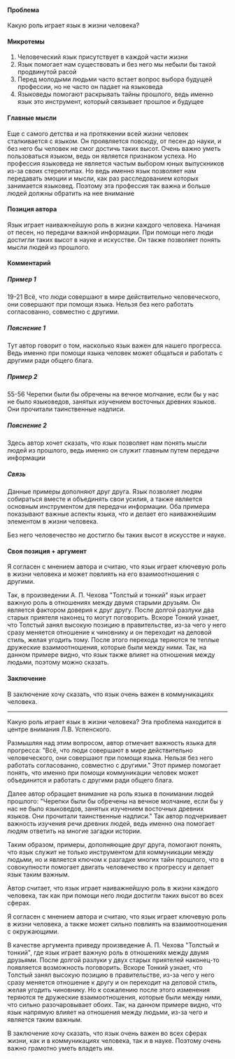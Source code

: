 #### Проблема
Какую роль играет язык в жизни человека?

#### Микротемы
1. Человеческий язык присутствует в каждой части жизни
2. Язык помогает нам существовать и без него мы небыли бы такой продвинутой расой
3. Перед молодыми людьми часто встает вопрос выбора будущей профессии, но не часто он падает на языковеда
4. Языковеды помогают раскрывать тайны прошлого, ведь именно язык это инструмент, который связывает прошлое и будущее

#### Главные мысли
Еще с самого детства и на протяжении всей жизни человек сталкивается с языком. Он проявляется повсюду, от песен до науки, и без него бы человек не смог достичь таких высот. Очень важно уметь пользоваться языком, ведь он является признаком успеха. Но профессия языковеда не является частым выбором юных выпускников из-за своих стереотипах. Но ведь именно язык позволяет нам передавать эмоции и мысли, как раз расследованием которых занимается языковед. Поэтому эта профессия так важна и больше людей должны обратить на нее внимание

#### Позиция автора
Язык играет наиважнейшую роль в жизни каждого человека. Начиная от песен, но передачи важной информации. При помощи него люди достигли таких высот в науке и искусстве. Он также позволяет понять мысли людей из прошлого.

#### Комментарий

##### Пример 1
19-21
Всё, что люди совершают в мире действительно человеческого, они совершают при помощи языка. Нельзя без него работать согласованно, совместно с другими.

##### Пояснение 1
Тут автор говорит о том, насколько язык важен для нашего прогресса. Ведь именно при помощи языка человек может общаться и работать с другими ради общего блага.

##### Пример 2
55-56
Черепки были бы обречены на вечное молчание, если бы у нас не было языковедов, занятых изучением восточных древних языков. Они прочитали таинственные надписи.

##### Пояснение 2
Здесь автор хочет сказать, что язык позволяет нам понять мысли людей из прошлого, ведь именно он служит главным путем передачи информации

##### Связь
Данные примеры дополняют друг друга. Язык позволяет людям собираться вместе и объединять свои усилия, а также является основным инструментом для передачи информации. Оба примера показывают важные аспекты языка, что и делает его наиважнейшим элементом в жизни человека.

Без него человечество не достигло бы таких высот в искусстве и науке.

#### Своя позиция + аргумент

Я согласен с мнением автора и считаю, что язык играет ключевую роль в жизни человека и может повлиять на его взаимоотношения с другими.

Так, в произведении А. П. Чехова "Толстый и тонкий" язык играет важную роль в отношениях между двумя старыми друзьям. Он является фактором доверия к друг другу. После долгой разлуки два старых приятеля наконец то могут поговорить. Вскоре Тонкий узнает, что Толстый занял высокую позицию в правительстве, из-за чего у него сразу меняется отношение к чиновнику и он переходит на деловой стиль, желая угодить тому. После этого перехода теряются те теплые дружеские взаимоотношения, которые были между ними. Так, на данном примере видно, что язык также влияет на отношения между людьми, поэтому можно сказать.

#### Заключение

В заключение хочу сказать, что язык очень важен в коммуникациях человека.

---

Какую роль играет язык в жизни человека? Эта проблема находится в центре внимания Л.В. Успенского.

Размышляя над этим вопросом, автор отмечает важность языка для прогресса: "Всё, что люди совершают в мире действительно человеческого, они совершают при помощи языка. Нельзя без него работать согласованно, совместно с другими." Этот пример помогает понять, что именно при помощи коммуникации человек может объединится и работать с другими ради общего блага.

Далее автор обращает внимание на роль языка в понимании людей прошлого: "Черепки были бы обречены на вечное молчание, если бы у нас не было языковедов, занятых изучением восточных древних языков. Они прочитали таинственные надписи." Так автор подчеркивает важность изучения речи древних людей, ведь именно она помогает людям ответить на многие загадки истории.

Таким образом, примеры, дополняющие друг друга, помогают понять, что язык служит не только инструментом для коммуникации между людьми, но и является ключом к разгадке многих тайн прошлого, что в совокупности помогает двигать человечество к прогрессу и делает язык таким важным. 

Автор считает, что язык играет наиважнейшую роль в жизни каждого человека, так как при помощи него люди достигли таких высот во всех сферах.

Я согласен с мнением автора и считаю, что язык играет ключевую роль в жизни человека, а также может сильно повлиять на взаимоотношения с окружающими.

В качестве аргумента приведу произведение А. П. Чехова "Толстый и тонкий", где язык играет важную роль в отношениях между двумя друзьями. После долгой разлуки у двух старых приятелей наконец-то появляется возможность поговорить. Вскоре Тонкий узнает, что Толстый занял высокую позицию в правительстве, из-за чего у него сразу меняется отношение к другу и он переходит на деловой стиль, желая угодить чиновнику. Но к сожалению после этого изменения теряются те дружеские взаимоотношения, которые были между ними, что сильно разочаровывает обоих. Так, на данном примере видно, что язык напрямую влияет на отношения между людьми, из-за чего и является таким важным.

В заключение хочу сказать, что язык очень важен во всех сферах жизни, как и в коммуникациях человека, так и в науке. Поэтому очень важно грамотно уметь владеть им.